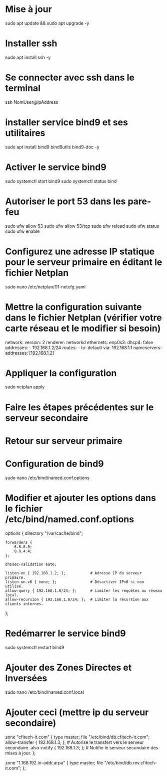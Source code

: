 # Mise à jour
sudo apt update && sudo apt upgrade -y

# Installer ssh
sudo apt install ssh -y

# Se connecter avec ssh dans le terminal
ssh NomUser@ipAddress

# installer service bind9 et ses utilitaires
sudo apt install bind9 bind9utils bind9-doc -y

# Activer le service bind9 
sudo systemctl start bind9
sudo systemctl status bind

# Autoriser le port 53 dans les pare-feu
sudo ufw allow 53
sudo ufw allow 53/tcp
sudo ufw reload
sudo ufw status
sudo ufw enable

# Configurez une adresse IP statique pour le serveur primaire en éditant le fichier Netplan
sudo nano /etc/netplan/01-netcfg.yaml

# Mettre la configuration suivante dans le fichier Netplan (vérifier votre carte réseau et le modifier si besoin)
network:
  version: 2
  renderer: networkd
  ethernets:
    enp0s3:
      dhcp4: false
      addresses:
        - 192.168.1.2/24
      routes:
        - to: default
          via: 192.168.1.1
      nameservers:
        addresses: [192.168.1.2]

# Appliquer la configuration
sudo netplan apply

# Faire les étapes précédentes sur le serveur secondaire

# Retour sur serveur primaire
# Configuration de bind9 

sudo nano /etc/bind/named.conf.options

# Modifier et ajouter les options dans le fichier /etc/bind/named.conf.options
options {
    directory "/var/cache/bind";

    forwarders {
        8.8.8.8;
        8.8.4.4;
    };

    dnssec-validation auto;

    listen-on { 192.168.1.2; };           # Adresse IP du serveur primaire.
    listen-on-v6 { none; };               # Désactiver IPv6 si non utilisé.
    allow-query { 192.168.1.0/24; };      # Limiter les requêtes au réseau local.
    allow-recursion { 192.168.1.0/24; };  # Limiter la récursion aux clients internes.
};

# Redémarrer le service bind9
sudo systemctl restart bind9

# Ajouter des Zones Directes et Inversées
sudo nano /etc/bind/named.conf.local

# Ajouter ceci (mettre ip du serveur secondaire)
zone "cfitech-it.com" {
    type master;
    file "/etc/bind/db.cfitech-it.com";
    allow-transfer { 192.168.1.3; };     # Autorise le transfert vers le serveur secondaire.
    also-notify { 192.168.1.3; };        # Notifie le serveur secondaire des mises à jour.
};

zone "1.168.192.in-addr.arpa" {
    type master;
    file "/etc/bind/db.rev.cfitech-it.com";
};

# 